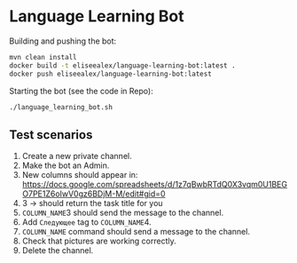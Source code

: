 # Language Learning Bot

Building and pushing the bot:
```bash
mvn clean install
docker build -t eliseealex/language-learning-bot:latest .
docker push eliseealex/language-learning-bot:latest 
```

Starting the bot (see the code in Repo):
```bash
./language_learning_bot.sh 
```

## Test scenarios

1. Create a new private channel.
2. Make the bot an Admin.
3. New columns should appear in: https://docs.google.com/spreadsheets/d/1z7qBwbRTdQ0X3vqm0U1BEGO7PE1Z6oIwV0gz6BDjM-M/edit#gid=0
4. 3 -> should return the task title for you
5. `COLUMN_NAME`3 should send the message to the channel.
6. Add `Следующее` tag to `COLUMN_NAME`4.
7. `COLUMN_NAME` command should send a message to the channel.
8. Check that pictures are working correctly.
9. Delete the channel.
